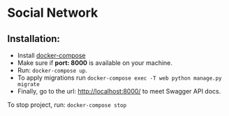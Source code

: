 # Social Network

## Installation:


- Install [docker-compose](https://docs.docker.com/compose/install/)
- Make sure if **port: 8000** is available on your machine.
- Run: `docker-compose up`.
- To apply migrations run `docker-compose exec -T web python manage.py migrate` 
- Finally, go to the url: [http://localhost:8000/](http://localhost:8000/) to meet Swagger API docs.

To stop project, run: `docker-compose stop`
